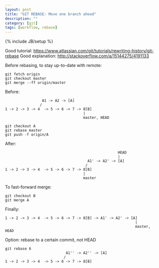 ```yaml
---
layout: post
title: "GIT REBASE: Move one branch ahead"
description: ""
category: [git]
tags: [workflow, rebase]
---
```

{% include JB/setup %}

Good tutorial: <https://www.atlassian.com/git/tutorials/rewriting-history/git-rebase>
Good explanation: <http://stackoverflow.com/a/15144275/4191133>

Before rebasing, to stay up-to-date with remote:

    git fetch origin
    git checkout master
    git merge --ff origin/master
    

Before:

                     A1 -> A2 -> [A]
                    /
    1 -> 2 -> 3 -> 4  -> 5 -> 6 -> 7 -> 8[B]
                                        |
                                        master, HEAD

    git checkout A
    git rebase master
    git push -f origin/A

After:

                                                        HEAD
                                                        |
                                          A1' -> A2' -> [A]
                                         /
    1 -> 2 -> 3 -> 4  -> 5 -> 6 -> 7 -> 8[B]
                                        |
                                        master



To fast-forward merge:

    git checkout B
    git merge A

Finally:

    1 -> 2 -> 3 -> 4  -> 5 -> 6 -> 7 -> 8[B] -> A1' -> A2' -> [A]
                                                                |
                                                                master, HEAD


Option: rebase to a certain commit, not HEAD

    git rebase 6
                                A1'' -> A2'' -> [A]
                               /
    1 -> 2 -> 3 -> 4  -> 5 -> 6 -> 7 -> 8[B]



